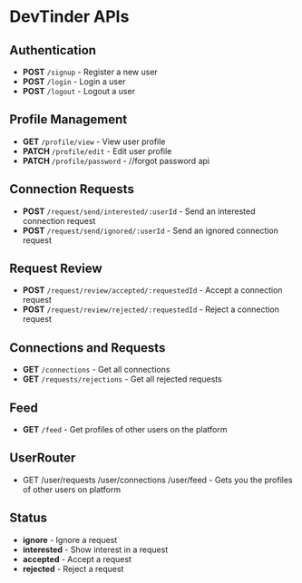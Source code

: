 # DevTinder APIs

## Authentication
- **POST** `/signup` - Register a new user
- **POST** `/login` - Login a user
- **POST** `/logout` - Logout a user

## Profile Management
- **GET** `/profile/view` - View user profile
- **PATCH** `/profile/edit` - Edit user profile
- **PATCH** `/profile/password` - //forgot password api

## Connection Requests
- **POST** `/request/send/interested/:userId` - Send an interested connection request
- **POST** `/request/send/ignored/:userId` - Send an ignored connection request

## Request Review
- **POST** `/request/review/accepted/:requestedId` - Accept a connection request
- **POST** `/request/review/rejected/:requestedId` - Reject a connection request

## Connections and Requests
- **GET** `/connections` - Get all connections
- **GET** `/requests/rejections` - Get all rejected requests

## Feed
- **GET** `/feed` - Get profiles of other users on the platform

## UserRouter

- GET /user/requests
/user/connections
/user/feed - Gets you the profiles of other users on platform


## Status
- **ignore** - Ignore a request
- **interested** - Show interest in a request
- **accepted** - Accept a request
- **rejected** - Reject a request